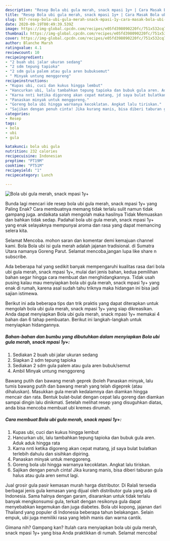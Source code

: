 ```yaml
---
description: "Resep Bola ubi gula merah, snack mpasi 1y+ | Cara Masak Bola ubi gula merah, snack mpasi 1y+ Yang Lezat"
title: "Resep Bola ubi gula merah, snack mpasi 1y+ | Cara Masak Bola ubi gula merah, snack mpasi 1y+ Yang Lezat"
slug: 957-resep-bola-ubi-gula-merah-snack-mpasi-1y-cara-masak-bola-ubi-gula-merah-snack-mpasi-1y-yang-lezat
date: 2020-09-19T00:49:39.539Z
image: https://img-global.cpcdn.com/recipes/e05fd398090220fc/751x532cq70/bola-ubi-gula-merah-snack-mpasi-1y-foto-resep-utama.jpg
thumbnail: https://img-global.cpcdn.com/recipes/e05fd398090220fc/751x532cq70/bola-ubi-gula-merah-snack-mpasi-1y-foto-resep-utama.jpg
cover: https://img-global.cpcdn.com/recipes/e05fd398090220fc/751x532cq70/bola-ubi-gula-merah-snack-mpasi-1y-foto-resep-utama.jpg
author: Blanche Marsh
ratingvalue: 4.1
reviewcount: 10
recipeingredient:
- "2 buah ubi jalar ukuran sedang"
- "2 sdm tepung tapioka"
- "2 sdm gula palem atau gula aren bubuksemut"
- " Minyak untung menggoreng"
recipeinstructions:
- "Kupas ubi, cuci dan kukus hingga lembut"
- "Hancurkan ubi, lalu tambahkan tepung tapioka dan bubuk gula aren. Aduk aduk hingga rata"
- "Karna nnti ketika digoreng akan cepat matang, jd saya bulat bulatkan terlebih dahulu dan sisihkan dipiring."
- "Panaskan minyak untuk menggoreng."
- "Goreng bola ubi hingga warnanya kecoklatan. Angkat lalu tiriskan."
- "Sajikan dengan penuh cinta! Jika kurang manis, bisa diberi taburan gula halus atau gula aren semut lagi."
categories:
- Resep
tags:
- bola
- ubi
- gula

katakunci: bola ubi gula 
nutrition: 232 calories
recipecuisine: Indonesian
preptime: "PT19M"
cooktime: "PT51M"
recipeyield: "1"
recipecategory: Lunch

---
```



![Bola ubi gula merah, snack mpasi 1y+](https://img-global.cpcdn.com/recipes/e05fd398090220fc/751x532cq70/bola-ubi-gula-merah-snack-mpasi-1y-foto-resep-utama.jpg)

Bunda lagi mencari ide resep bola ubi gula merah, snack mpasi 1y+ yang Paling Enak? Cara membuatnya memang tidak terlalu sulit namun tidak gampang juga. andaikata salah mengolah maka hasilnya Tidak Memuaskan dan bahkan tidak sedap. Padahal bola ubi gula merah, snack mpasi 1y+ yang enak selayaknya mempunyai aroma dan rasa yang dapat memancing selera kita.

Selamat Mencoba. mohon saran dan komentar demi kemajuan channel kami. Bola Bola ubi isi gula merah adalah jajanan tradisional. di Sumatra Utara namanya Goreng Parut. Selamat mencoba,jangan lupa like share n subscribe.

Ada beberapa hal yang sedikit banyak mempengaruhi kualitas rasa dari bola ubi gula merah, snack mpasi 1y+, mulai dari jenis bahan, kedua pemilihan bahan segar hingga cara membuat dan menghidangkannya. Tidak usah pusing kalau mau menyiapkan bola ubi gula merah, snack mpasi 1y+ yang enak di rumah, karena asal sudah tahu triknya maka hidangan ini bisa jadi sajian istimewa.


Berikut ini ada beberapa tips dan trik praktis yang dapat diterapkan untuk mengolah bola ubi gula merah, snack mpasi 1y+ yang siap dikreasikan. Anda dapat menyiapkan Bola ubi gula merah, snack mpasi 1y+ memakai 4 bahan dan 6 tahap pembuatan. Berikut ini langkah-langkah untuk menyiapkan hidangannya.

<!--inarticleads1-->

##### Bahan-bahan dan bumbu yang dibutuhkan dalam menyiapkan Bola ubi gula merah, snack mpasi 1y+:

1. Sediakan 2 buah ubi jalar ukuran sedang
1. Siapkan 2 sdm tepung tapioka
1. Sediakan 2 sdm gula palem atau gula aren bubuk/semut
1. Ambil  Minyak untung menggoreng


Bawang putih dan bawang merah geprek (boleh Panaskan minyak, lalu tumis bawang putih dan bawang merah yang telah digeprek (atau dihaluskan). Masukkan gula merah kedalamnya dan diamkan hingga mencair dan rata. Bentuk bulat-bulat dengan cepat lalu goreng dan diamkan sampai dingin lalu dinikmati. Setelah melihat resep yang disuguhkan diatas, anda bisa mencoba membuat ubi kremes dirumah. 

<!--inarticleads2-->

##### Cara membuat Bola ubi gula merah, snack mpasi 1y+:

1. Kupas ubi, cuci dan kukus hingga lembut
1. Hancurkan ubi, lalu tambahkan tepung tapioka dan bubuk gula aren. Aduk aduk hingga rata
1. Karna nnti ketika digoreng akan cepat matang, jd saya bulat bulatkan terlebih dahulu dan sisihkan dipiring.
1. Panaskan minyak untuk menggoreng.
1. Goreng bola ubi hingga warnanya kecoklatan. Angkat lalu tiriskan.
1. Sajikan dengan penuh cinta! Jika kurang manis, bisa diberi taburan gula halus atau gula aren semut lagi.


Jual grosir gula pasir kemasan murah harga distributor. Di Ralali tersedia berbagai jenis gula kemasan yang dijual oleh distributor gula yang ada di Indonesia. Sama halnya dengan garam, disarankan untuk tidak terlalu banyak mengkonsumsi gula, terkait dengan resikonya gula dapat menyebabkan kegemukan dan juga diabetes. Bola ubi kopong, jajanan dari Thailand yang populer di Indonesia beberapa tahun belakangan. Selain empuk, ubi juga memiliki rasa yang lebih manis dan warna cantik. 

Gimana nih? Gampang kan? Itulah cara menyiapkan bola ubi gula merah, snack mpasi 1y+ yang bisa Anda praktikkan di rumah. Selamat mencoba!

